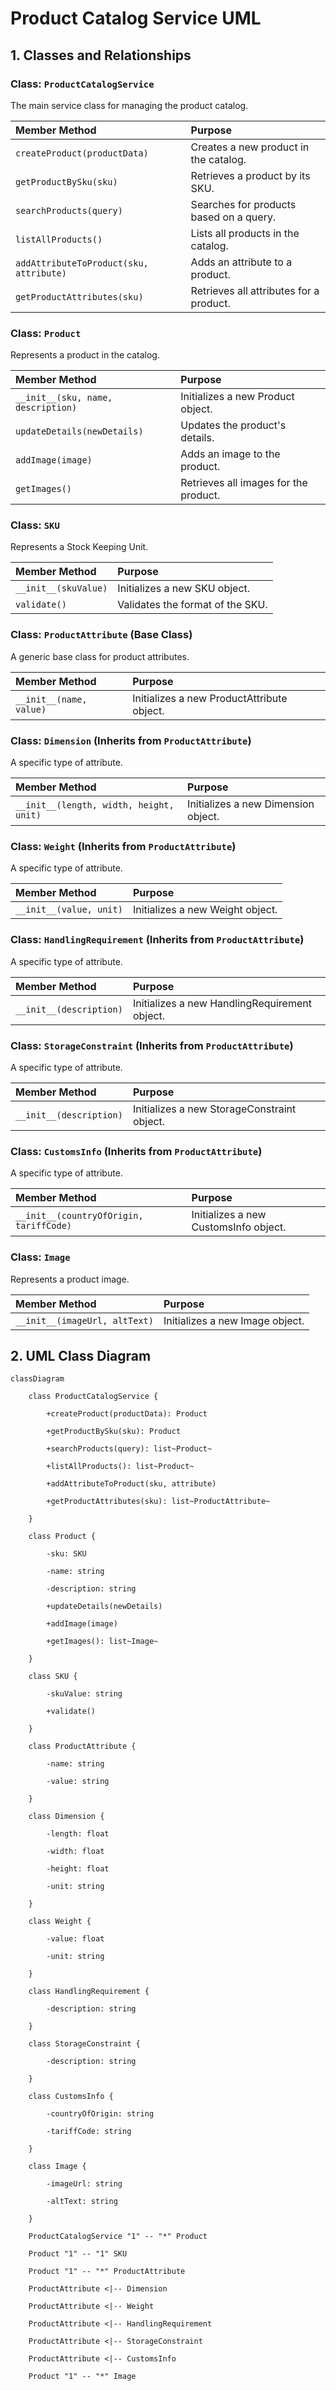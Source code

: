 # Product Catalog Service UML

## 1. Classes and Relationships

### Class: `ProductCatalogService`

The main service class for managing the product catalog.

| Member Method | Purpose |
| :--- | :--- |
| `createProduct(productData)` | Creates a new product in the catalog. |
| `getProductBySku(sku)` | Retrieves a product by its SKU. |
| `searchProducts(query)` | Searches for products based on a query. |
| `listAllProducts()` | Lists all products in the catalog. |
| `addAttributeToProduct(sku, attribute)` | Adds an attribute to a product. |
| `getProductAttributes(sku)` | Retrieves all attributes for a product. |

### Class: `Product`

Represents a product in the catalog.

| Member Method | Purpose |
| :--- | :--- |
| `__init__(sku, name, description)` | Initializes a new Product object. |
| `updateDetails(newDetails)` | Updates the product's details. |
| `addImage(image)` | Adds an image to the product. |
| `getImages()` | Retrieves all images for the product. |

### Class: `SKU`

Represents a Stock Keeping Unit.

| Member Method | Purpose |
| :--- | :--- |
| `__init__(skuValue)` | Initializes a new SKU object. |
| `validate()` | Validates the format of the SKU. |

### Class: `ProductAttribute` (Base Class)

A generic base class for product attributes.

| Member Method | Purpose |
| :--- | :--- |
| `__init__(name, value)` | Initializes a new ProductAttribute object. |

### Class: `Dimension` (Inherits from `ProductAttribute`)

A specific type of attribute.

| Member Method | Purpose |
| :--- | :--- |
| `__init__(length, width, height, unit)` | Initializes a new Dimension object. |

### Class: `Weight` (Inherits from `ProductAttribute`)

A specific type of attribute.

| Member Method | Purpose |
| :--- | :--- |
| `__init__(value, unit)` | Initializes a new Weight object. |

### Class: `HandlingRequirement` (Inherits from `ProductAttribute`)

A specific type of attribute.

| Member Method | Purpose |
| :--- | :--- |
| `__init__(description)` | Initializes a new HandlingRequirement object. |

### Class: `StorageConstraint` (Inherits from `ProductAttribute`)

A specific type of attribute.

| Member Method | Purpose |
| :--- | :--- |
| `__init__(description)` | Initializes a new StorageConstraint object. |

### Class: `CustomsInfo` (Inherits from `ProductAttribute`)

A specific type of attribute.

| Member Method | Purpose |
| :--- | :--- |
| `__init__(countryOfOrigin, tariffCode)` | Initializes a new CustomsInfo object. |

### Class: `Image`

Represents a product image.

| Member Method | Purpose |
| :--- | :--- |
| `__init__(imageUrl, altText)` | Initializes a new Image object. |

## 2. UML Class Diagram

```mermaid
classDiagram

    class ProductCatalogService {

        +createProduct(productData): Product

        +getProductBySku(sku): Product

        +searchProducts(query): list~Product~

        +listAllProducts(): list~Product~

        +addAttributeToProduct(sku, attribute)

        +getProductAttributes(sku): list~ProductAttribute~

    }

    class Product {

        -sku: SKU

        -name: string

        -description: string

        +updateDetails(newDetails)

        +addImage(image)

        +getImages(): list~Image~

    }

    class SKU {

        -skuValue: string

        +validate()

    }

    class ProductAttribute {

        -name: string

        -value: string

    }

    class Dimension {

        -length: float

        -width: float

        -height: float

        -unit: string

    }

    class Weight {

        -value: float

        -unit: string

    }

    class HandlingRequirement {

        -description: string

    }

    class StorageConstraint {

        -description: string

    }

    class CustomsInfo {

        -countryOfOrigin: string

        -tariffCode: string

    }

    class Image {

        -imageUrl: string

        -altText: string

    }

    ProductCatalogService "1" -- "*" Product

    Product "1" -- "1" SKU

    Product "1" -- "*" ProductAttribute

    ProductAttribute <|-- Dimension

    ProductAttribute <|-- Weight

    ProductAttribute <|-- HandlingRequirement

    ProductAttribute <|-- StorageConstraint

    ProductAttribute <|-- CustomsInfo

    Product "1" -- "*" Image
